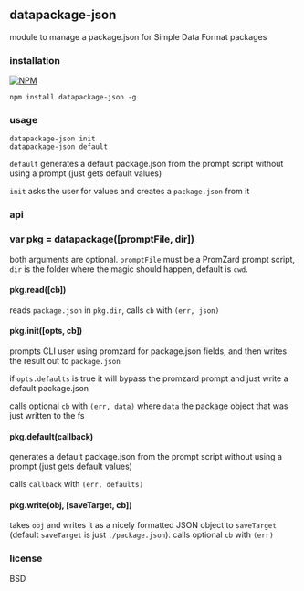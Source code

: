 ## datapackage-json

module to manage a package.json for Simple Data Format packages 

### installation

[![NPM](https://nodei.co/npm/datapackage-json.png)](https://nodei.co/npm/datapackage-json/)

```
npm install datapackage-json -g
```

### usage

```
datapackage-json init
datapackage-json default
```

`default` generates a default package.json from the prompt script without using a prompt (just gets default values)

`init` asks the user for values and creates a `package.json` from it

### api

### var pkg = datapackage([promptFile, dir])

both arguments are optional. `promptFile` must be a PromZard prompt script, `dir` is the folder where the magic should happen, default is `cwd`.

#### pkg.read([cb])

reads `package.json` in `pkg.dir`, calls `cb` with `(err, json)`

#### pkg.init([opts, cb])

prompts CLI user using promzard for package.json fields, and then writes the result out to `package.json`

if `opts.defaults` is true it will bypass the promzard prompt and just write a default package.json

calls optional `cb` with `(err, data)` where `data` the package object that was just written to the fs

#### pkg.default(callback)

generates a default package.json from the prompt script without using a prompt (just gets default values)

calls `callback` with `(err, defaults)`

#### pkg.write(obj, [saveTarget, cb])

takes `obj` and writes it as a nicely formatted JSON object to `saveTarget` (default `saveTarget` is just `./package.json`). calls optional `cb` with `(err)`

### license

BSD

